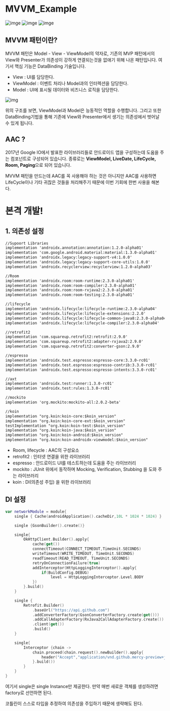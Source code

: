# MVVM_Example

![imge](https://img.shields.io/badge/ProjectType-SingleStudy-green) ![imge](https://img.shields.io/badge/Language-Kotlin-yellow) ![imge](https://img.shields.io/badge/Tools-AndroidStudio-blue)

## MVVM 패턴이란?

MVVM 패턴은 Model - View - ViewModel의 약자로, 기존의 MVP 패턴에서의 View와 Presenter가 의존성이 강하게 연결되는것을 없애기 위해 나온 패턴입니다. 여기서 핵심 기능은 DataBinding 기술입니다.

- View : UI를 담당한다.
- ViewModel : 이벤트 처리나 Model과의 인터렉션을 담당한다.
- Model : UI에 표시될 데이터와 비즈니스 로직을 담당한다.

![img](https://miro.medium.com/max/1534/1*tSHvX51lF0BwYFbmFaobpg.png)

위의 구조를 보면, ViewModel과 Model은 능동적인 역할을 수행합니다. 그리고 또한 DataBinding기법을 통해 기존에 View와 Presenter에서 생기는 의존성에서 벗어날 수 있게 됩니다.



## AAC ?

2017년 Google IO에서 발표한 라이브러리들로 안드로이드 앱을 구성하는데 도움을 주는 컴포넌트로 구성되어 있습니다. 종류로는 **ViewModel, LiveDate, LifeCycle, Room, Paging**으로 되어 있습니다.

MVVM 패턴을 만드는데 AAC를 꼭 사용해야 하는 것은 아니지만 AAC를 사용하면 LifeCycle이나 기타 귀찮은 것들을 처리해주기 때문에 이번 기회에 한번 사용을 해본다.



# 본격 개발!

## 1. 의존성 설정

```xml
//Supoort Libraries
implementation 'androidx.annotation:annotation:1.2.0-alpha01'
implementation 'com.google.android.material:material:1.3.0-alpha01'
implementation 'androidx.legacy:legacy-support-v4:1.0.0'
implementation 'androidx.legacy:legacy-support-core-utils:1.0.0'
implementation 'androidx.recyclerview:recyclerview:1.2.0-alpha03'

//Room
implementation 'androidx.room:room-runtime:2.3.0-alpha01'
implementation 'androidx.room:room-compiler:2.3.0-alpha01'
implementation 'androidx.room:room-rxjava2:2.3.0-alpha01'
implementation 'androidx.room:room-testing:2.3.0-alpha01'

//lifecycle
implementation 'androidx.lifecycle:lifecycle-runtime:2.3.0-alpha04'
implementation 'androidx.lifecycle:lifecycle-extensions:2.2.0'
implementation 'androidx.lifecycle:lifecycle-common-java8:2.3.0-alpha04'
implementation 'androidx.lifecycle:lifecycle-compiler:2.3.0-alpha04'

//retrofit2
implementation 'com.squareup.retrofit2:retrofit:2.9.0'
implementation 'com.squareup.retrofit2:adapter-rxjava2:2.9.0'
implementation 'com.squareup.retrofit2:converter-gson:2.9.0'

//espresso
implementation 'androidx.test.espresso:espresso-core:3.3.0-rc01'
implementation 'androidx.test.espresso:espresso-contrib:3.3.0-rc01'
implementation 'androidx.test.espresso:espresso-intents:3.3.0-rc01'

//axt
implementation 'androidx.test:runner:1.3.0-rc01'
implementation 'androidx.test:rules:1.3.0-rc01'

//mockito
implementation 'org.mockito:mockito-all:2.0.2-beta'

//koin
implementation "org.koin:koin-core:$koin_version"
implementation "org.koin:koin-core-ext:$koin_version"
testImplementation "org.koin:koin-test:$koin_version"
implementation "org.koin:koin-java:$koin_version"
implementation "org.koin:koin-android:$koin_version"
implementation "org.koin:koin-androidx-viewmodel:$koin_version"
```

- Room, lifecycle :  AAC의 구성요소
- retrofit2 : 인터넷 연결을 위한 라이브러리
- espresso : 안드로이드 UI를 테스트하는데 도움을 주는 라이브러리
- mockito : JUnit 위에서 동작하며 Mocking, Verification, Stubbing 을 도와 주는 라이브러리
- koin : DI(의존성 주입) 을 위한 라이브러리

## DI 설정

```kotlin
var networkModule = module{
    single { Cache(androidApplication().cacheDir,10L * 1024 * 1024) }

    single {GsonBuilder().create()}

    single{
        OkHttpClient.Builder().apply{
            cache(get())
            connectTimeout(CONNECT_TIMEOUT,TimeUnit.SECONDS)
            writeTimeout(WRITE_TIMEOUT, TimeUnit.SECONDS)
            readTimeout(READ_TIMEOUT, TimeUnit.SECONDS)
            retryOnConnectionFailure(true)
            addInterceptor(HttpLoggingInterceptor().apply{
                if(BuildConfig.DEBUG)
                    level = HttpLoggingInterceptor.Level.BODY
            })
        }.build()
    }

    single {
        Retrofit.Builder()
            .baseUrl("https://api.github.com")
            .addConverterFactory(GsonConverterFactory.create(get()))
            .addCallAdapterFactory(RxJava2CallAdapterFactory.create())
            .client(get())
            .build()
    }

    single{
        Interceptor {chain ->
            chain.proceed(chain.request().newBuilder().apply{
                header("Accept","application/vnd.github.mercy-preview+json")
            }.build())
        }
    }
}
```

여기서 single은 single Instance만 제공한다. 만약 매번 새로운 객체를 생성하려면 factory로 선언하면 된다.

코틀린이 스스로 타입을 추정하여 의존성을 주입하기 때문에 생략해도 된다.